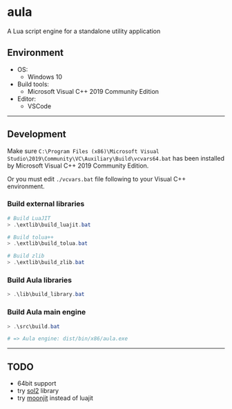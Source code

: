 # aula

A Lua script engine for a standalone utility application

## Environment

- OS:
    - Windows 10
- Build tools:
    - Microsoft Visual C++ 2019 Community Edition
- Editor:
    - VSCode

***

## Development

Make sure `C:\Program Files (x86)\Microsoft Visual Studio\2019\Community\VC\Auxiliary\Build\vcvars64.bat` has been installed by Microsoft Visual C++ 2019 Community Edition.

Or you must edit `./vcvars.bat` file following to your Visual C++ environment.

### Build external libraries
```powershell
# Build LuaJIT
> .\extlib\build_luajit.bat

# Build tolua++
> .\extlib\build_tolua.bat

# Build zlib
> .\extlib\build_zlib.bat
```

### Build Aula libraries
```powershell
> .\lib\build_library.bat
```

### Build Aula main engine
```powershell
> .\src\build.bat

# => Aula engine: dist/bin/x86/aula.exe
```

***

## TODO

- 64bit support
- try [sol2](https://github.com/ThePhD/sol2) library
- try [moonjit](https://github.com/moonjit/moonjit) instead of luajit
